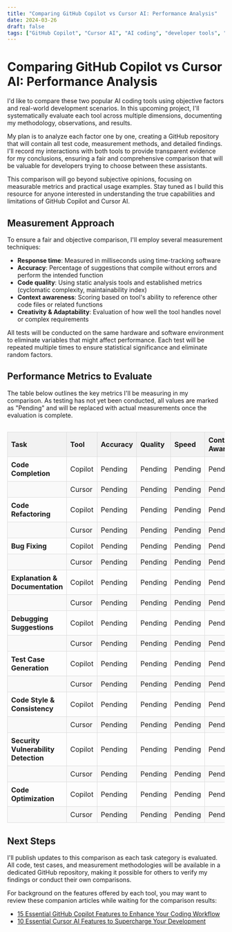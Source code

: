 ```yaml
---
title: "Comparing GitHub Copilot vs Cursor AI: Performance Analysis"
date: 2024-03-26
draft: false
tags: ["GitHub Copilot", "Cursor AI", "AI coding", "developer tools", "productivity", "comparison"]
---
```


# Comparing GitHub Copilot vs Cursor AI: Performance Analysis

I'd like to compare these two popular AI coding tools using objective factors and real-world development scenarios. In this upcoming project, I'll systematically evaluate each tool across multiple dimensions, documenting my methodology, observations, and results.

My plan is to analyze each factor one by one, creating a GitHub repository that will contain all test code, measurement methods, and detailed findings. I'll record my interactions with both tools to provide transparent evidence for my conclusions, ensuring a fair and comprehensive comparison that will be valuable for developers trying to choose between these assistants.

This comparison will go beyond subjective opinions, focusing on measurable metrics and practical usage examples. Stay tuned as I build this resource for anyone interested in understanding the true capabilities and limitations of GitHub Copilot and Cursor AI.

## Measurement Approach

To ensure a fair and objective comparison, I'll employ several measurement techniques:

- **Response time**: Measured in milliseconds using time-tracking software
- **Accuracy**: Percentage of suggestions that compile without errors and perform the intended function
- **Code quality**: Using static analysis tools and established metrics (cyclomatic complexity, maintainability index)
- **Context awareness**: Scoring based on tool's ability to reference other code files or related functions
- **Creativity & Adaptability**: Evaluation of how well the tool handles novel or complex requirements

All tests will be conducted on the same hardware and software environment to eliminate variables that might affect performance. Each test will be repeated multiple times to ensure statistical significance and eliminate random factors.

## Performance Metrics to Evaluate

The table below outlines the key metrics I'll be measuring in my comparison. As testing has not yet been conducted, all values are marked as "Pending" and will be replaced with actual measurements once the evaluation is complete.

<div style="margin: 30px 0;">

<style>
table {
  border-collapse: collapse;
  width: 100%;
  margin: 20px 0;
}
th, td {
  border: 1px solid #ddd;
  padding: 8px;
  text-align: left;
}
th {
  background-color: #f2f2f2;
  font-weight: bold;
}
tr:nth-child(even) {
  background-color: #f9f9f9;
}
</style>

| **Task**                           | **Tool**  | **Accuracy** | **Quality** | **Speed** | **Context Awareness** | **Creativity & Adaptability** |
|------------------------------------|-----------|--------------|-------------|-----------|------------------------|-------------------------------|
| **Code Completion**                | Copilot   | Pending      | Pending     | Pending   | Pending                | Pending                       |
|                                    | Cursor    | Pending      | Pending     | Pending   | Pending                | Pending                       |
| **Code Refactoring**               | Copilot   | Pending      | Pending     | Pending   | Pending                | Pending                       |
|                                    | Cursor    | Pending      | Pending     | Pending   | Pending                | Pending                       |
| **Bug Fixing**                     | Copilot   | Pending      | Pending     | Pending   | Pending                | Pending                       |
|                                    | Cursor    | Pending      | Pending     | Pending   | Pending                | Pending                       |
| **Explanation & Documentation**    | Copilot   | Pending      | Pending     | Pending   | Pending                | Pending                       |
|                                    | Cursor    | Pending      | Pending     | Pending   | Pending                | Pending                       |
| **Debugging Suggestions**          | Copilot   | Pending      | Pending     | Pending   | Pending                | Pending                       |
|                                    | Cursor    | Pending      | Pending     | Pending   | Pending                | Pending                       |
| **Test Case Generation**           | Copilot   | Pending      | Pending     | Pending   | Pending                | Pending                       |
|                                    | Cursor    | Pending      | Pending     | Pending   | Pending                | Pending                       |
| **Code Style & Consistency**       | Copilot   | Pending      | Pending     | Pending   | Pending                | Pending                       |
|                                    | Cursor    | Pending      | Pending     | Pending   | Pending                | Pending                       |
| **Security Vulnerability Detection**| Copilot  | Pending      | Pending     | Pending   | Pending                | Pending                       |
|                                    | Cursor    | Pending      | Pending     | Pending   | Pending                | Pending                       |
| **Code Optimization**              | Copilot   | Pending      | Pending     | Pending   | Pending                | Pending                       |
|                                    | Cursor    | Pending      | Pending     | Pending   | Pending                | Pending                       |

</div>

## Next Steps

I'll publish updates to this comparison as each task category is evaluated. All code, test cases, and measurement methodologies will be available in a dedicated GitHub repository, making it possible for others to verify my findings or conduct their own comparisons.

For background on the features offered by each tool, you may want to review these companion articles while waiting for the comparison results:
- [15 Essential GitHub Copilot Features to Enhance Your Coding Workflow](/posts/15-essential-github-copilot-features-to-enhance-your-coding-workflow/)
- [10 Essential Cursor AI Features to Supercharge Your Development](/posts/10-essential-cursor-ai-features-to-supercharge-your-development/) 